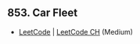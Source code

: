 ## 853. Car Fleet

-  [LeetCode](https://leetcode.com/problems/car-fleet/) | [LeetCode CH](https://leetcode.cn/problems/car-fleet/) (Medium)
